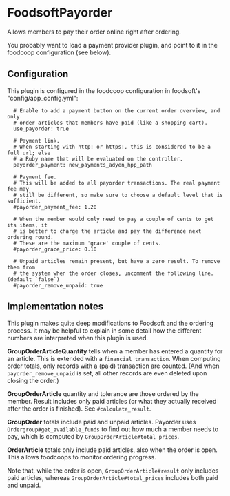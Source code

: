 FoodsoftPayorder
================

Allows members to pay their order online right after ordering.

You probably want to load a payment provider plugin, and point to it
in the foodcoop configuration (see below).

Configuration
-------------
This plugin is configured in the foodcoop configuration in foodsoft's
"config/app\_config.yml":
```
  # Enable to add a payment button on the current order overview, and only
  # order articles that members have paid (like a shopping cart).
  use_payorder: true

  # Payment link.
  # When starting with http: or https:, this is considered to be a full url; else 
  # a Ruby name that will be evaluated on the controller.
  payorder_payment: new_payments_adyen_hpp_path

  # Payment fee.
  # This will be added to all payorder transactions. The real payment fee may
  # still be different, so make sure to choose a default level that is sufficient.
  #payorder_payment_fee: 1.20

  # When the member would only need to pay a couple of cents to get its items, it
  # is better to charge the article and pay the difference next ordering round.
  # These are the maximum 'grace' couple of cents.
  #payorder_grace_price: 0.10

  # Unpaid articles remain present, but have a zero result. To remove them from
  # the system when the order closes, uncomment the following line. (default `false`)
  #payorder_remove_unpaid: true
```


Implementation notes
--------------------

This plugin makes quite deep modifications to Foodsoft and the ordering process. It may
be helpful to explain in some detail how the different numbers are interpreted when this
plugin is used.

**GroupOrderArticleQuantity** tells when a member has entered a quantity for an article.
This is extended with a `financial_transaction`. When computing order totals, only records
with a (paid) transaction are counted. (And when `payorder_remove_unpaid` is set, all other
records are even deleted upon closing the order.)

**GroupOrderArticle** quantity and tolerance are those ordered by the member. Result
includes only paid articles (or what they actually received after the order is finished).
See `#calculate_result`.

**GroupOrder** totals include paid and unpaid articles. Payorder uses
`Ordergroup#get_available_funds` to find out how much a member needs to pay, which is
computed by `GroupOrderArticle#total_prices`.

**OrderArticle** totals only include paid articles, also when the order is open. This
allows foodcoops to monitor ordering progress.

Note that, while the order is open, `GroupOrderArticle#result` only includes paid articles,
whereas `GroupOrderArticle#total_prices` includes both paid and unpaid.
